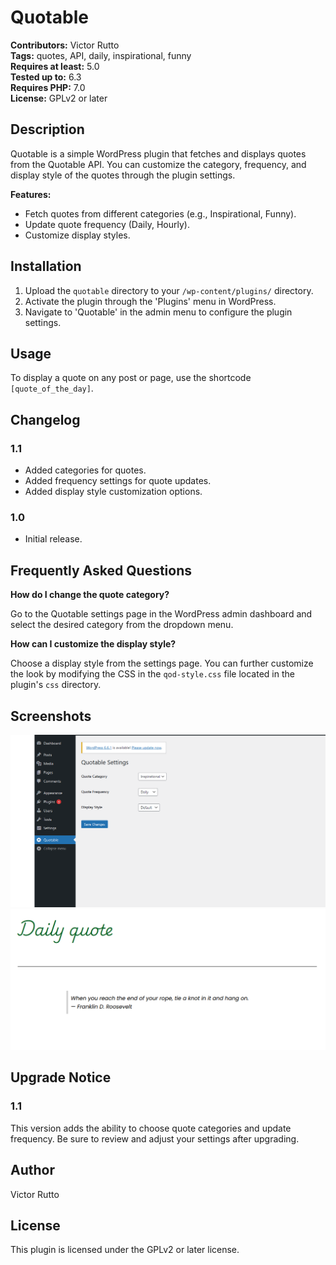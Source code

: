 # Quotable

**Contributors:** Victor Rutto  
**Tags:** quotes, API, daily, inspirational, funny  
**Requires at least:** 5.0  
**Tested up to:** 6.3  
**Requires PHP:** 7.0  
**License:** GPLv2 or later

## Description

Quotable is a simple WordPress plugin that fetches and displays quotes from the Quotable API. You can customize the category, frequency, and display style of the quotes through the plugin settings.

**Features:**

- Fetch quotes from different categories (e.g., Inspirational, Funny).
- Update quote frequency (Daily, Hourly).
- Customize display styles.

## Installation

1. Upload the `quotable` directory to your `/wp-content/plugins/` directory.
2. Activate the plugin through the 'Plugins' menu in WordPress.
3. Navigate to 'Quotable' in the admin menu to configure the plugin settings.

## Usage

To display a quote on any post or page, use the shortcode `[quote_of_the_day]`.

## Changelog

### 1.1

- Added categories for quotes.
- Added frequency settings for quote updates.
- Added display style customization options.

### 1.0

- Initial release.

## Frequently Asked Questions

**How do I change the quote category?**

Go to the Quotable settings page in the WordPress admin dashboard and select the desired category from the dropdown menu.

**How can I customize the display style?**

Choose a display style from the settings page. You can further customize the look by modifying the CSS in the `qod-style.css` file located in the plugin's `css` directory.

## Screenshots

![Quotable Settings](assets/images/settings-screenshot.png)  
![Quotable Display](assets/images/display-screenshot.png)

## Upgrade Notice

### 1.1

This version adds the ability to choose quote categories and update frequency. Be sure to review and adjust your settings after upgrading.

## Author

Victor Rutto

## License

This plugin is licensed under the GPLv2 or later license.

